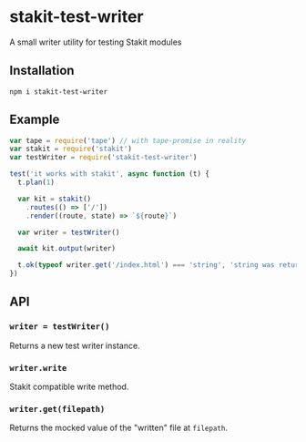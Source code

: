 # stakit-test-writer
A small writer utility for testing Stakit modules

## Installation
```
npm i stakit-test-writer
```

## Example

```javascript
var tape = require('tape') // with tape-promise in reality
var stakit = require('stakit')
var testWriter = require('stakit-test-writer')

test('it works with stakit', async function (t) {
  t.plan(1)

  var kit = stakit()
    .routes(() => ['/'])
    .render((route, state) => `${route}`)

  var writer = testWriter()

  await kit.output(writer)

  t.ok(typeof writer.get('/index.html') === 'string', 'string was returned')
})
```

## API
### `writer = testWriter()`
Returns a new test writer instance.

### `writer.write`
Stakit compatible write method.

### `writer.get(filepath)`
Returns the mocked value of the "written" file at `filepath`.
